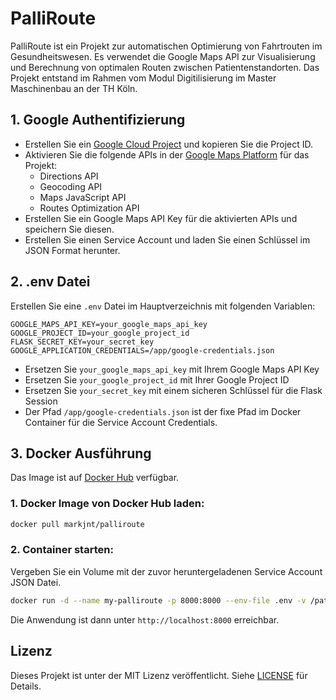 # PalliRoute

PalliRoute ist ein Projekt zur automatischen Optimierung von Fahrtrouten im Gesundheitswesen. Es verwendet die Google Maps API zur Visualisierung und Berechnung von optimalen Routen zwischen Patientenstandorten. Das Projekt entstand im Rahmen vom Modul Digitilisierung im Master Maschinenbau an der TH Köln.

## 1. Google Authentifizierung

- Erstellen Sie ein [Google Cloud Project](https://console.cloud.google.com/) und kopieren Sie die Project ID.
- Aktivieren Sie die folgende APIs in der [Google Maps Platform](https://console.cloud.google.com/google/maps-apis) für das Projekt:
  - Directions API
  - Geocoding API
  - Maps JavaScript API
  - Routes Optimization API
- Erstellen Sie ein Google Maps API Key für die aktivierten APIs und speichern Sie diesen.
- Erstellen Sie einen Service Account und laden Sie einen Schlüssel im JSON Format herunter.

## 2. .env Datei

Erstellen Sie eine `.env` Datei im Hauptverzeichnis mit folgenden Variablen:
```env
GOOGLE_MAPS_API_KEY=your_google_maps_api_key
GOOGLE_PROJECT_ID=your_google_project_id
FLASK_SECRET_KEY=your_secret_key
GOOGLE_APPLICATION_CREDENTIALS=/app/google-credentials.json
```

- Ersetzen Sie `your_google_maps_api_key` mit Ihrem Google Maps API Key
- Ersetzen Sie `your_google_project_id` mit Ihrer Google Project ID
- Ersetzen Sie `your_secret_key` mit einem sicheren Schlüssel für die Flask Session
- Der Pfad `/app/google-credentials.json` ist der fixe Pfad im Docker Container für die Service Account Credentials.

## 3. Docker Ausführung

Das Image ist auf [Docker Hub](https://hub.docker.com/r/markjnt/palliroute) verfügbar.

### 1. Docker Image von Docker Hub laden:
```bash
docker pull markjnt/palliroute
```

### 2. Container starten:

Vergeben Sie ein Volume mit der zuvor heruntergeladenen Service Account JSON Datei.
```bash
docker run -d --name my-palliroute -p 8000:8000 --env-file .env -v /path/to/your/service-account-key.json:/app/google-credentials.json markjnt/palliroute
```

Die Anwendung ist dann unter `http://localhost:8000` erreichbar.

## Lizenz

Dieses Projekt ist unter der MIT Lizenz veröffentlicht. Siehe [LICENSE](LICENSE) für Details.